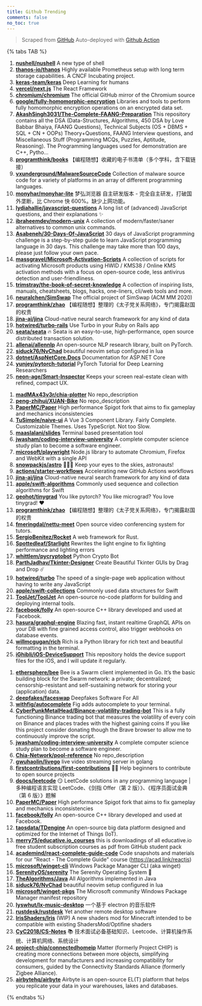 ```yaml
---
title: Github Trending
comments: false
no_toc: true
---
```


> Scraped from [GitHub](https://github.com/trending)
Auto-deployed with [Github Action](https://docs.github.com/en/actions)

{% tabs TAB %}
<!-- tab Daily -->
1. [**nushell/nushell**](https://github.com/nushell/nushell)
A new type of shell
2. [**thanos-io/thanos**](https://github.com/thanos-io/thanos)
Highly available Prometheus setup with long term storage capabilities. A CNCF Incubating project.
3. [**keras-team/keras**](https://github.com/keras-team/keras)
Deep Learning for humans
4. [**vercel/next.js**](https://github.com/vercel/next.js)
The React Framework
5. [**chromium/chromium**](https://github.com/chromium/chromium)
The official GitHub mirror of the Chromium source
6. [**google/fully-homomorphic-encryption**](https://github.com/google/fully-homomorphic-encryption)
Libraries and tools to perform fully homomorphic encryption operations on an encrypted data set.
7. [**AkashSingh3031/The-Complete-FAANG-Preparation**](https://github.com/AkashSingh3031/The-Complete-FAANG-Preparation)
This repository contains all the DSA (Data-Structures, Algorithms, 450 DSA by Love Babbar Bhaiya, FAANG Questions), Technical Subjects (OS + DBMS + SQL + CN + OOPs) Theory+Questions, FAANG Interview questions, and Miscellaneous Stuff (Programming MCQs, Puzzles, Aptitude, Reasoning). The Programming languages used for demonstration are C++, Pytho…
8. [**programthink/books**](https://github.com/programthink/books)
【编程随想】收藏的电子书清单（多个学科，含下载链接）
9. [**vxunderground/MalwareSourceCode**](https://github.com/vxunderground/MalwareSourceCode)
Collection of malware source code for a variety of platforms in an array of different programming languages.
10. [**monyhar/monyhar-lite**](https://github.com/monyhar/monyhar-lite)
梦弘浏览器 自主研发版本 - 完全自主研发，打破国外垄断，比 Chrome 快 600%。缺少上网功能。
11. [**lydiahallie/javascript-questions**](https://github.com/lydiahallie/javascript-questions)
A long list of (advanced) JavaScript questions, and their explanations ✨
12. [**ibraheemdev/modern-unix**](https://github.com/ibraheemdev/modern-unix)
A collection of modern/faster/saner alternatives to common unix commands.
13. [**Asabeneh/30-Days-Of-JavaScript**](https://github.com/Asabeneh/30-Days-Of-JavaScript)
30 days of JavaScript programming challenge is a step-by-step guide to learn JavaScript programming language in 30 days. This challenge may take more than 100 days, please just follow your own pace.
14. [**massgravel/Microsoft-Activation-Scripts**](https://github.com/massgravel/Microsoft-Activation-Scripts)
A collection of scripts for activating Microsoft products using HWID / KMS38 / Online KMS activation methods with a focus on open-source code, less antivirus detection and user-friendliness.
15. [**trimstray/the-book-of-secret-knowledge**](https://github.com/trimstray/the-book-of-secret-knowledge)
A collection of inspiring lists, manuals, cheatsheets, blogs, hacks, one-liners, cli/web tools and more.
16. [**neuralchen/SimSwap**](https://github.com/neuralchen/SimSwap)
The official project of SimSwap (ACM MM 2020)
17. [**programthink/zhao**](https://github.com/programthink/zhao)
【编程随想】整理的《太子党关系网络》，专门揭露赵国的权贵
18. [**jina-ai/jina**](https://github.com/jina-ai/jina)
Cloud-native neural search framework for any kind of data
19. [**hotwired/turbo-rails**](https://github.com/hotwired/turbo-rails)
Use Turbo in your Ruby on Rails app
20. [**seata/seata**](https://github.com/seata/seata)
🔥 Seata is an easy-to-use, high-performance, open source distributed transaction solution.
21. [**allenai/allennlp**](https://github.com/allenai/allennlp)
An open-source NLP research library, built on PyTorch.
22. [**siduck76/NvChad**](https://github.com/siduck76/NvChad)
beautiful neovim setup configured in lua
23. [**dotnet/AspNetCore.Docs**](https://github.com/dotnet/AspNetCore.Docs)
Documentation for ASP.NET Core
24. [**yunjey/pytorch-tutorial**](https://github.com/yunjey/pytorch-tutorial)
PyTorch Tutorial for Deep Learning Researchers
25. [**neon-age/Smart-Inspector**](https://github.com/neon-age/Smart-Inspector)
Keeps your screen real-estate clean with refined, compact UX.
<!-- endtab -->
<!-- tab Weekly -->
1. [**madMAx43v3r/chia-plotter**](https://github.com/madMAx43v3r/chia-plotter)
No repo_description
2. [**peng-zhihui/XUAN-Bike**](https://github.com/peng-zhihui/XUAN-Bike)
No repo_description
3. [**PaperMC/Paper**](https://github.com/PaperMC/Paper)
High performance Spigot fork that aims to fix gameplay and mechanics inconsistencies
4. [**TuSimple/naive-ui**](https://github.com/TuSimple/naive-ui)
A Vue 3 Component Library. Fairly Complete. Customizable Themes. Uses TypeScript. Not too Slow.
5. [**maaslalani/slides**](https://github.com/maaslalani/slides)
Terminal based presentation tool
6. [**jwasham/coding-interview-university**](https://github.com/jwasham/coding-interview-university)
A complete computer science study plan to become a software engineer.
7. [**microsoft/playwright**](https://github.com/microsoft/playwright)
Node.js library to automate Chromium, Firefox and WebKit with a single API
8. [**snowpackjs/astro**](https://github.com/snowpackjs/astro)
🚀🧑‍🚀 Keep your eyes to the skies, astronauts!
9. [**actions/starter-workflows**](https://github.com/actions/starter-workflows)
Accelerating new GitHub Actions workflows
10. [**jina-ai/jina**](https://github.com/jina-ai/jina)
Cloud-native neural search framework for any kind of data
11. [**apple/swift-algorithms**](https://github.com/apple/swift-algorithms)
Commonly used sequence and collection algorithms for Swift
12. [**geohot/tinygrad**](https://github.com/geohot/tinygrad)
You like pytorch? You like micrograd? You love tinygrad! ❤️
13. [**programthink/zhao**](https://github.com/programthink/zhao)
【编程随想】整理的《太子党关系网络》，专门揭露赵国的权贵
14. [**fmeringdal/nettu-meet**](https://github.com/fmeringdal/nettu-meet)
Open source video conferencing system for tutors.
15. [**SergioBenitez/Rocket**](https://github.com/SergioBenitez/Rocket)
A web framework for Rust.
16. [**Spottedleaf/Starlight**](https://github.com/Spottedleaf/Starlight)
Rewrites the light engine to fix lighting performance and lighting errors
17. [**whittlem/pycryptobot**](https://github.com/whittlem/pycryptobot)
Python Crypto Bot
18. [**ParthJadhav/Tkinter-Designer**](https://github.com/ParthJadhav/Tkinter-Designer)
Create Beautiful Tkinter GUIs by Drag and Drop ☄️
19. [**hotwired/turbo**](https://github.com/hotwired/turbo)
The speed of a single-page web application without having to write any JavaScript
20. [**apple/swift-collections**](https://github.com/apple/swift-collections)
Commonly used data structures for Swift
21. [**ToolJet/ToolJet**](https://github.com/ToolJet/ToolJet)
An open-source no-code platform for building and deploying internal tools.
22. [**facebook/folly**](https://github.com/facebook/folly)
An open-source C++ library developed and used at Facebook.
23. [**hasura/graphql-engine**](https://github.com/hasura/graphql-engine)
Blazing fast, instant realtime GraphQL APIs on your DB with fine grained access control, also trigger webhooks on database events.
24. [**willmcgugan/rich**](https://github.com/willmcgugan/rich)
Rich is a Python library for rich text and beautiful formatting in the terminal.
25. [**iGhibli/iOS-DeviceSupport**](https://github.com/iGhibli/iOS-DeviceSupport)
This repository holds the device support files for the iOS, and I will update it regularly.
<!-- endtab -->
<!-- tab Monthly -->
1. [**ethersphere/bee**](https://github.com/ethersphere/bee)
Bee is a Swarm client implemented in Go. It’s the basic building block for the Swarm network: a private; decentralized; censorship-resistant and self-sustaining network for storing your (application) data.
2. [**deepfakes/faceswap**](https://github.com/deepfakes/faceswap)
Deepfakes Software For All
3. [**withfig/autocomplete**](https://github.com/withfig/autocomplete)
Fig adds autocomplete to your terminal.
4. [**CyberPunkMetalHead/Binance-volatility-trading-bot**](https://github.com/CyberPunkMetalHead/Binance-volatility-trading-bot)
This is a fully functioning Binance trading bot that measures the volatility of every coin on Binance and places trades with the highest gaining coins If you like this project consider donating though the Brave browser to allow me to continuously improve the script.
5. [**jwasham/coding-interview-university**](https://github.com/jwasham/coding-interview-university)
A complete computer science study plan to become a software engineer.
6. [**Chia-Network/pool-reference**](https://github.com/Chia-Network/pool-reference)
No repo_description
7. [**gwuhaolin/livego**](https://github.com/gwuhaolin/livego)
live video streaming server in golang
8. [**firstcontributions/first-contributions**](https://github.com/firstcontributions/first-contributions)
🚀✨ Help beginners to contribute to open source projects
9. [**doocs/leetcode**](https://github.com/doocs/leetcode)
😏 LeetCode solutions in any programming language | 多种编程语言实现 LeetCode、《剑指 Offer（第 2 版）》、《程序员面试金典（第 6 版）》题解
10. [**PaperMC/Paper**](https://github.com/PaperMC/Paper)
High performance Spigot fork that aims to fix gameplay and mechanics inconsistencies
11. [**facebook/folly**](https://github.com/facebook/folly)
An open-source C++ library developed and used at Facebook.
12. [**taosdata/TDengine**](https://github.com/taosdata/TDengine)
An open-source big data platform designed and optimized for the Internet of Things (IoT).
13. [**merry75/educative.io_courses**](https://github.com/merry75/educative.io_courses)
this is downloadings of all educative.io free student subscription courses as pdf from GitHub student pack
14. [**academind/react-complete-guide-code**](https://github.com/academind/react-complete-guide-code)
Code snapshots and materials for our "React - The Complete Guide" course (https://acad.link/reactjs)
15. [**microsoft/winget-cli**](https://github.com/microsoft/winget-cli)
Windows Package Manager CLI (aka winget)
16. [**SerenityOS/serenity**](https://github.com/SerenityOS/serenity)
The Serenity Operating System 🐞
17. [**TheAlgorithms/Java**](https://github.com/TheAlgorithms/Java)
All Algorithms implemented in Java
18. [**siduck76/NvChad**](https://github.com/siduck76/NvChad)
beautiful neovim setup configured in lua
19. [**microsoft/winget-pkgs**](https://github.com/microsoft/winget-pkgs)
The Microsoft community Windows Package Manager manifest repository
20. [**lyswhut/lx-music-desktop**](https://github.com/lyswhut/lx-music-desktop)
一个基于 electron 的音乐软件
21. [**rustdesk/rustdesk**](https://github.com/rustdesk/rustdesk)
Yet another remote desktop software
22. [**IrisShaders/Iris**](https://github.com/IrisShaders/Iris)
(WIP) A new shaders mod for Minecraft intended to be compatible with existing ShadersMod/Optifine shaders
23. [**CyC2018/CS-Notes**](https://github.com/CyC2018/CS-Notes)
📚 技术面试必备基础知识、Leetcode、计算机操作系统、计算机网络、系统设计
24. [**project-chip/connectedhomeip**](https://github.com/project-chip/connectedhomeip)
Matter (formerly Project CHIP) is creating more connections between more objects, simplifying development for manufacturers and increasing compatibility for consumers, guided by the Connectivity Standards Alliance (formerly Zigbee Alliance).
25. [**airbytehq/airbyte**](https://github.com/airbytehq/airbyte)
Airbyte is an open-source EL(T) platform that helps you replicate your data in your warehouses, lakes and databases.
<!-- endtab -->
{% endtabs %}
